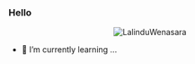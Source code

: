 ### Hello 



<p align="center"> <img src="https://github-readme-stats.vercel.app/api?username=LalinduWenasara&show_icons=true&theme=gotham" alt="LalinduWenasara" />















- 🌱 I’m currently learning ...

